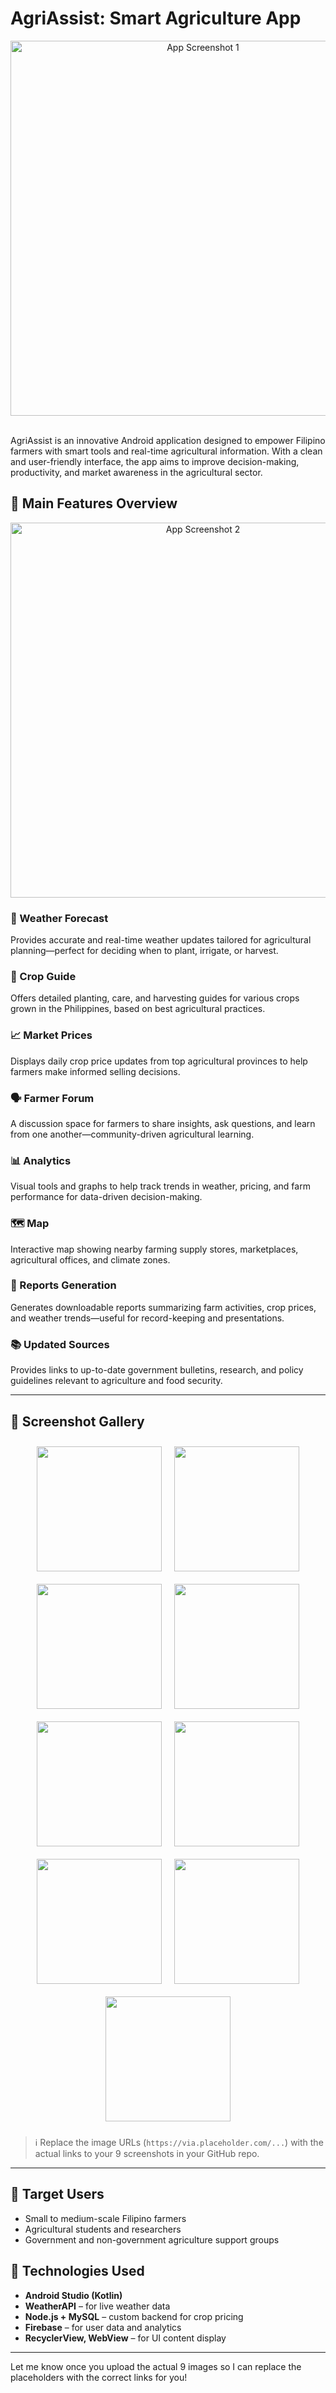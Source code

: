 # AgriAssist: Smart Agriculture App

<div align="center">
  <img src="https://raw.githubusercontent.com/ragnvindr08/AgriAssistApp/refs/heads/master/Annotation%202025-06-26%20033207.png" alt="App Screenshot 1" width="600">
  <br><br>
  
</div>

AgriAssist is an innovative Android application designed to empower Filipino farmers with smart tools and real-time agricultural information. With a clean and user-friendly interface, the app aims to improve decision-making, productivity, and market awareness in the agricultural sector.

## 🧭 Main Features Overview

<div align="center">
  <img src="https://raw.githubusercontent.com/ragnvindr08/AgriAssistApp/refs/heads/master/45dc8486-265e-45e3-bc48-dbf01256220c.jpg" alt="App Screenshot 2" width="600">
</div>

### 🔹 Weather Forecast
Provides accurate and real-time weather updates tailored for agricultural planning—perfect for deciding when to plant, irrigate, or harvest.

### 🌾 Crop Guide
Offers detailed planting, care, and harvesting guides for various crops grown in the Philippines, based on best agricultural practices.

### 📈 Market Prices
Displays daily crop price updates from top agricultural provinces to help farmers make informed selling decisions.

### 🗣️ Farmer Forum
A discussion space for farmers to share insights, ask questions, and learn from one another—community-driven agricultural learning.

### 📊 Analytics
Visual tools and graphs to help track trends in weather, pricing, and farm performance for data-driven decision-making.

### 🗺️ Map
Interactive map showing nearby farming supply stores, marketplaces, agricultural offices, and climate zones.

### 📝 Reports Generation
Generates downloadable reports summarizing farm activities, crop prices, and weather trends—useful for record-keeping and presentations.

### 📚 Updated Sources
Provides links to up-to-date government bulletins, research, and policy guidelines relevant to agriculture and food security.

---

## 📸 Screenshot Gallery

<div align="center" style="display: flex; flex-wrap: wrap; justify-content: center;">
  <img src="https://via.placeholder.com/200x350?text=Image+1" width="200" style="margin: 10px;">
  <img src="https://raw.githubusercontent.com/ragnvindr08/AgriAssistApp/refs/heads/master/b462a168-a79c-4093-b2f1-0b45a918559e.jpg" width="200" style="margin: 10px;">
  <img src="https://raw.githubusercontent.com/ragnvindr08/AgriAssistApp/refs/heads/master/0524148d-abe1-4ca4-85f1-a421e001b5a6.jpg" width="200" style="margin: 10px;">
  <img src="https://raw.githubusercontent.com/ragnvindr08/AgriAssistApp/refs/heads/master/3530ff4b-0528-4318-8b80-e0b9bcea5a12.jpg" width="200" style="margin: 10px;">
  <img src="https://raw.githubusercontent.com/ragnvindr08/AgriAssistApp/refs/heads/master/385dd470-20ed-4f89-9a40-fab840365b48.jpg" width="200" style="margin: 10px;">
  <img src="https://via.placeholder.com/200x350?text=Image+6" width="200" style="margin: 10px;">
  <img src="https://via.placeholder.com/200x350?text=Image+7" width="200" style="margin: 10px;">
  <img src="https://via.placeholder.com/200x350?text=Image+8" width="200" style="margin: 10px;">
  <img src="https://via.placeholder.com/200x350?text=Image+9" width="200" style="margin: 10px;">
</div>

> ℹ️ Replace the image URLs (`https://via.placeholder.com/...`) with the actual links to your 9 screenshots in your GitHub repo.

---

## 🌱 Target Users

- Small to medium-scale Filipino farmers  
- Agricultural students and researchers  
- Government and non-government agriculture support groups

## 📱 Technologies Used

- **Android Studio (Kotlin)**
- **WeatherAPI** – for live weather data
- **Node.js + MySQL** – custom backend for crop pricing
- **Firebase** – for user data and analytics
- **RecyclerView, WebView** – for UI content display

---

Let me know once you upload the actual 9 images so I can replace the placeholders with the correct links for you!
